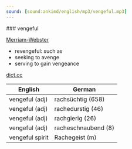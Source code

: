 ```yaml
---
sound: [sound:ankimd/english/mp3/vengeful.mp3]
---
```


\### vengeful

[Merriam-Webster](https://www.merriam-webster.com/dictionary/vengeful)

- revengeful: such as
- seeking to avenge
- serving to gain vengeance

[dict.cc](https://www.dict.cc/vengeful)

| English        | German       |
| -------------- | ------------ |
| vengeful (adj) | rachsüchtig (658) |
| vengeful (adj) | rachedurstig (46) |
| vengeful (adj) | rachgierig (26) |
| vengeful (adj) | racheschnaubend (8) |
| vengeful spirit | Rachegeist (m) |
